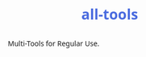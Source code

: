 # all-tools
Multi-Tools for Regular Use.
<!DOCTYPE html>
<html lang="en">
<head>
    <meta charset="UTF-8">
    <meta name="viewport" content="width=device-width, initial-scale=1.0">
    <title>EMI Calculator 💰</title>
    <style>
        * {
            box-sizing: border-box;
            font-family: 'Segoe UI', Tahoma, Geneva, Verdana, sans-serif;
        }
        
        body {
            background-color: #f5f7fa;
            margin: 0;
            padding: 20px;
            color: #333;
        }
        
        .container {
            max-width: 800px;
            margin: 0 auto;
            background-color: white;
            border-radius: 15px;
            box-shadow: 0 10px 30px rgba(0, 0, 0, 0.1);
            padding: 30px;
        }
        
        h1 {
            text-align: center;
            color: #4a6bdf;
            margin-bottom: 30px;
            font-size: 28px;
        }
        
        .input-section {
            display: flex;
            flex-wrap: wrap;
            gap: 20px;
            margin-bottom: 30px;
        }
        
        .input-group {
            flex: 1;
            min-width: 200px;
        }
        
        label {
            display: block;
            margin-bottom: 8px;
            font-weight: 600;
            color: #555;
        }
        
        input[type="number"] {
            width: 100%;
            padding: 12px 15px;
            border: 2px solid #e0e3e9;
            border-radius: 8px;
            font-size: 16px;
            transition: border-color 0.3s;
        }
        
        input[type="number"]:focus {
            border-color: #4a6bdf;
            outline: none;
        }
        
        .range-container {
            margin-top: 10px;
            display: flex;
            align-items: center;
            gap: 10px;
        }
        
        input[type="range"] {
            flex: 1;
            height: 8px;
            -webkit-appearance: none;
            background: #e0e3e9;
            border-radius: 5px;
        }
        
        input[type="range"]::-webkit-slider-thumb {
            -webkit-appearance: none;
            width: 20px;
            height: 20px;
            background: #4a6bdf;
            border-radius: 50%;
            cursor: pointer;
        }
        
        .calculate-btn {
            background-color: #4a6bdf;
            color: white;
            border: none;
            padding: 14px 25px;
            font-size: 16px;
            font-weight: 600;
            border-radius: 8px;
            cursor: pointer;
            display: block;
            margin: 0 auto;
            transition: background-color 0.3s;
        }
        
        .calculate-btn:hover {
            background-color: #3a5ad1;
        }
        
        .results {
            margin-top: 40px;
            display: none;
        }
        
        .results h2 {
            text-align: center;
            color: #4a6bdf;
            margin-bottom: 20px;
        }
        
        table {
            width: 100%;
            border-collapse: collapse;
            margin-top: 20px;
            background-color: white;
            border-radius: 10px;
            overflow: hidden;
            box-shadow: 0 5px 15px rgba(0, 0, 0, 0.05);
        }
        
        th, td {
            padding: 15px;
            text-align: left;
            border-bottom: 1px solid #f0f0f0;
        }
        
        th {
            background-color: #f8f9fd;
            font-weight: 600;
            color: #4a6bdf;
        }
        
        tr:hover {
            background-color: #f8f9fd;
        }
        
        .highlight {
            font-weight: 700;
            color: #4a6bdf;
        }
        
        .emoji {
            font-size: 20px;
            margin-right: 8px;
            vertical-align: middle;
        }
        
        @media (max-width: 600px) {
            .container {
                padding: 20px;
            }
            
            .input-group {
                min-width: 100%;
            }
            
            th, td {
                padding: 10px;
                font-size: 14px;
            }
        }
    </style>
</head>
<body>
    <div class="container">
        <h1>💰 EMI Calculator 💰</h1>
        
        <div class="input-section">
            <div class="input-group">
                <label for="principal">Loan Amount (Principal) 💵</label>
                <input type="number" id="principal" min="1000" max="10000000" step="1000" value="1000000">
                <div class="range-container">
                    <input type="range" id="principal-range" min="1000" max="10000000" step="1000" value="1000000">
                </div>
            </div>
            
            <div class="input-group">
                <label for="interest">Interest Rate (% p.a.) 📈</label>
                <input type="number" id="interest" min="1" max="30" step="0.1" value="8.5">
                <div class="range-container">
                    <input type="range" id="interest-range" min="1" max="30" step="0.1" value="8.5">
                </div>
            </div>
            
            <div class="input-group">
                <label for="tenure">Loan Tenure (Years) ⏳</label>
                <input type="number" id="tenure" min="1" max="30" step="1" value="10">
                <div class="range-container">
                    <input type="range" id="tenure-range" min="1" max="30" step="1" value="10">
                </div>
            </div>
        </div>
        
        <button class="calculate-btn" onclick="calculateEMI()">Calculate EMI 🧮</button>
        
        <div class="results" id="results">
            <h2>📊 Your EMI Breakdown</h2>
            <table>
                <thead>
                    <tr>
                        <th>Description</th>
                        <th>Amount</th>
                    </tr>
                </thead>
                <tbody>
                    <tr>
                        <td><span class="emoji">🏦</span> Loan Amount</td>
                        <td id="loan-amount"></td>
                    </tr>
                    <tr>
                        <td><span class="emoji">📅</span> Loan Tenure</td>
                        <td id="loan-tenure"></td>
                    </tr>
                    <tr>
                        <td><span class="emoji">💯</span> Interest Rate</td>
                        <td id="interest-rate"></td>
                    </tr>
                    <tr>
                        <td><span class="emoji">💰</span> Monthly EMI</td>
                        <td class="highlight" id="emi"></td>
                    </tr>
                    <tr>
                        <td><span class="emoji">🧾</span> Total Interest</td>
                        <td id="total-interest"></td>
                    </tr>
                    <tr>
                        <td><span class="emoji">💸</span> Total Payment</td>
                        <td class="highlight" id="total-payment"></td>
                    </tr>
                </tbody>
            </table>
        </div>
    </div>

    <script>
        // Sync input fields with range sliders
        document.getElementById('principal').addEventListener('input', function() {
            document.getElementById('principal-range').value = this.value;
        });
        
        document.getElementById('principal-range').addEventListener('input', function() {
            document.getElementById('principal').value = this.value;
        });
        
        document.getElementById('interest').addEventListener('input', function() {
            document.getElementById('interest-range').value = this.value;
        });
        
        document.getElementById('interest-range').addEventListener('input', function() {
            document.getElementById('interest').value = this.value;
        });
        
        document.getElementById('tenure').addEventListener('input', function() {
            document.getElementById('tenure-range').value = this.value;
        });
        
        document.getElementById('tenure-range').addEventListener('input', function() {
            document.getElementById('tenure').value = this.value;
        });
        
        // Format currency
        function formatCurrency(amount) {
            return '₹' + amount.toFixed(2).replace(/\d(?=(\d{3})+\.)/g, '$&,');
        }
        
        // Calculate EMI
        function calculateEMI() {
            const principal = parseFloat(document.getElementById('principal').value);
            const interestRate = parseFloat(document.getElementById('interest').value) / 1200; // Monthly interest
            const tenureYears = parseInt(document.getElementById('tenure').value);
            const tenureMonths = tenureYears * 12;
            
            // EMI formula: [P x R x (1+R)^N]/[(1+R)^N-1]
            const emi = principal * interestRate * Math.pow(1 + interestRate, tenureMonths) / 
                         (Math.pow(1 + interestRate, tenureMonths) - 1);
            
            const totalPayment = emi * tenureMonths;
            const totalInterest = totalPayment - principal;
            
            // Display results
            document.getElementById('loan-amount').textContent = formatCurrency(principal);
            document.getElementById('loan-tenure').textContent = tenureYears + ' years (' + tenureMonths + ' months)';
            document.getElementById('interest-rate').textContent = interestRate * 1200 + '% per annum';
            document.getElementById('emi').textContent = formatCurrency(emi);
            document.getElementById('total-interest').textContent = formatCurrency(totalInterest);
            document.getElementById('total-payment').textContent = formatCurrency(totalPayment);
            
            // Show results
            document.getElementById('results').style.display = 'block';
            
            // Smooth scroll to results
            document.getElementById('results').scrollIntoView({ behavior: 'smooth' });
        }
        
        // Calculate on page load
        window.onload = calculateEMI;
    </script>
</body>
</html>
